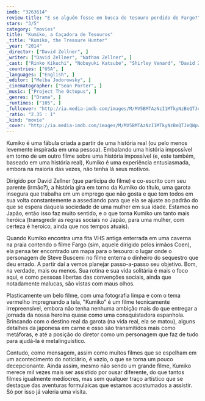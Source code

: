 ```yaml
---
imdb: "3263614"
review-title: "E se alguém fosse em busca do tesouro perdido de Fargo?"
stars: "3/5"
category: "movies"
title: "Kumiko, a Caçadora de Tesouros"
_title: "Kumiko, the Treasure Hunter"
_year: "2014"
_director: ["David Zellner", ]
_writer: ["David Zellner", "Nathan Zellner", ]
_cast: ["Rinko Kikuchi", "Nobuyuki Katsube", "Shirley Venard", "David Zellner", "Nathan Zellner", "Kanako Higashi", "Ichi Kyokaku", "Ayaka Ohnishi", "Mayuko Kawakita", ]
_countries: ["USA", ]
_languages: ["English", ]
_editor: ["Melba Jodorowsky", ]
_cinematographer: ["Sean Porter", ]
_music: ["Project The Octopus", ]
_genres: ["Drama", ]
_runtimes: ["105", ]
_fullcover: "http://ia.media-imdb.com/images/M/MV5BMTAzNzI1MTkyNzBeQTJeQWpwZ15BbWU4MDQ0NDU0MzQx.jpg"
_ratio: "2.35 : 1"
_kind: "movie"
_cover: "http://ia.media-imdb.com/images/M/MV5BMTAzNzI1MTkyNzBeQTJeQWpwZ15BbWU4MDQ0NDU0MzQx._V1._SX95_SY140_.jpg"
---
```

Kumiko é uma fábula criada a partir de uma história real (ou pelo menos levemente inspirada em uma pessoa). Embalando uma história impossível em torno de um outro filme sobre uma história impossível (e, este também, baseado em uma história real), Kumiko é uma experiência entusiasmada, embora na maioria das vezes, não tenha lá seus motivos.

Dirigido por David Zellner (que participa do filme) e co-escrito com seu parente (irmão?), a história gira em torno da Kumiko do título, uma garota insegura que trabalha em um emprego que não gosta e que tem todos em sua volta constantemente a assediando para que ela se ajuste ao padrão do que se espera daquela sociedade de uma mulher em sua idade. Estamos no Japão, então isso faz muito sentido, e o que torna Kumiko um tanto mais heróica (transgredir as regras sociais no Japão, para uma mulher, com certeza é heroico, ainda que nos tempos atuais).

Quando Kumiko encontra uma fita VHS antiga enterrada em uma caverna na praia contendo o filme Fargo (sim, aquele dirigido pelos irmãos Coen), ela pensa ter encontrado um mapa para o tesouro: o lugar onde o personagem de Steve Buscemi no filme enterra o dinheiro do sequestro que deu errado. A partir daí a vemos planejar passo-a-passo seu objetivo. Bom, na verdade, mais ou menos. Sua rotina e sua vida solitária é mais o foco aqui, e como pessoas libertas das convenções sociais, ainda que notadamente malucas, são vistas com maus olhos.

Plasticamente um belo filme, com uma fotografia limpa e com o tema vermelho impregnando a tela, "Kumiko" é um filme tecnicamente irrepreensível, embora não tenha nenhuma ambição mais do que entregar a jornada da nossa heroína quase como uma consquistadora espanhola. Brincando com o destino real da garota (na vida real, ela se matou), alguns detalhes da japonesa em carne e osso são transmitidos mais como metáforas, e até a posição do diretor como um personagem que faz de tudo para ajudá-la é metalinguístico.

Contudo, como mensagem, assim como muitos filmes que se espelham em um acontecimento do noticiário, é vazio, o que se torna um pouco decepcionante. Ainda assim, mesmo não sendo um grande filme, Kumiko merece mil vezes mais ser assistido por ousar diferente, do que tantos filmes igualmente medíocres, mas sem qualquer traço artístico que se destaque das aventuras formulaicas que estamos acostumados a assistir. Só por isso já valeria uma visita.
